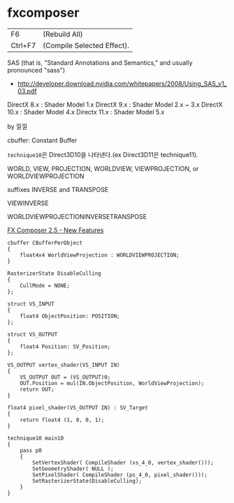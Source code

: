 # fxcomposer

|         |                            |
| ------- | -------------------------- |
| F6      | (Rebuild All)              |
| Ctrl+F7 | (Compile Selected Effect). |


SAS (that is, "Standard Annotations and
Semantics," and usually pronounced "sass")

- http://developer.download.nvidia.com/whitepapers/2008/Using_SAS_v1_03.pdf

DirectX 8.x : Shader Model 1.x
DirectX 9.x : Shader Model 2.x ~ 3.x
DirectX 10.x : Shader Model 4.x
Directx 11.x : Shader Model 5.x

by 낄낄

cbuffer: Constant Buffer

`technique10`은 Direct3D10을 나타낸다.(ex Direct3D11은 technique11).


 WORLD, VIEW,
PROJECTION, WORLDVIEW, VIEWPROJECTION, or WORLDVIEWPROJECTION

 suffixes INVERSE and TRANSPOSE

VIEWINVERSE

WORLDVIEWPROJECTIONINVERSETRANSPOSE


[FX Composer 2.5 - New Features](https://www.youtube.com/watch?v=KCWkq-L-HgY)



``` fxcomposer
cbuffer CBufferPerObject
{
    float4x4 WorldViewProjection : WORLDVIEWPROJECTION;
}

RasterizerState DisableCulling
{
    CullMode = NONE;
};

struct VS_INPUT
{
    float4 ObjectPosition: POSITION;
};

struct VS_OUTPUT
{
    float4 Position: SV_Position;
};

VS_OUTPUT vertex_shader(VS_INPUT IN)
{
    VS_OUTPUT OUT = (VS_OUTPUT)0;
    OUT.Position = mul(IN.ObjectPosition, WorldViewProjection);
    return OUT;
}

float4 pixel_shader(VS_OUTPUT IN) : SV_Target
{
    return float4 (1, 0, 0, 1);
}

technique10 main10
{
    pass p0
    {
        SetVertexShader( CompileShader (vs_4_0, vertex_shader()));
        SetGeometryShader( NULL );
        SetPixelShader( CompileShader (ps_4_0, pixel_shader()));
        SetRasterizerState(DisableCulling);
    }
}
```
